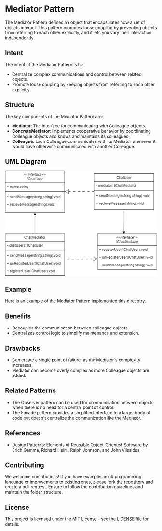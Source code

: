 # Mediator Pattern

The Mediator Pattern defines an object that encapsulates how a set of objects interact. This pattern promotes loose coupling by preventing objects from referring to each other explicitly, and it lets you vary their interaction independently.

## Intent

The intent of the Mediator Pattern is to:

- Centralize complex communications and control between related objects.
- Promote loose coupling by keeping objects from referring to each other explicitly.

## Structure

The key components of the Mediator Pattern are:

- **Mediator**: The interface for communicating with Colleague objects.
- **ConcreteMediator**: Implements cooperative behavior by coordinating Colleague objects and knows and maintains its colleagues.
- **Colleague**: Each Colleague communicates with its Mediator whenever it would have otherwise communicated with another Colleague.

## UML Diagram

![Mediator Pattern UML Diagram](MediatorClassDiagram.png)

## Example

Here is an example of the Mediator Pattern implemented this direcotry.

## Benefits

- Decouples the communication between colleague objects.
- Centralizes control logic to simplify maintenance and extension.

## Drawbacks

- Can create a single point of failure, as the Mediator's complexity increases.
- Mediator can become overly complex as more Colleague objects are added.

## Related Patterns

- The Observer pattern can be used for communication between objects when there is no need for a central point of control.
- The Facade pattern provides a simplified interface to a larger body of code but doesn't centralize the communication like the Mediator.

## References

- Design Patterns: Elements of Reusable Object-Oriented Software by Erich Gamma, Richard Helm, Ralph Johnson, and John Vlissides

## Contributing

We welcome contributions! If you have examples in c# programming language or improvements to existing ones, please fork the repository and create a pull request. Ensure to follow the contribution guidelines and maintain the folder structure.

## License

This project is licensed under the MIT License - see the [LICENSE](../../LICENSE) file for details.
